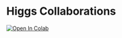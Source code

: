 # Higgs Collaborations
[![Open In Colab](https://colab.research.google.com/assets/colab-badge.svg)](https://colab.research.google.com/github/blackSwanCS/Higgs_collaborations/blob/main/StartingKit_Black_Swan_HiggsML.ipynb#scrollTo=q99N1z0xObBs)
